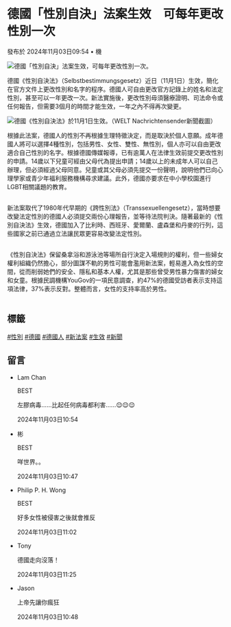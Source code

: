 # 德國「性別自決」法案生效　可每年更改性別一次

發布於 2024年11月03日09:54 • 機

![德國「性別自決」法案生效，可每年更改性別一次。](https://today-obs.line-scdn.net/0hN_H-buCOEXB1VAAwMHVuJ00CHQFGMgt5VzdcRlZcGhRceFUnGzJCE1hWSlxQZFAgVTZcQVRURhdZYwUmTg/w644)

德國《性別自決法》（Selbstbestimmungsgesetz）近日（11月1日）生效，簡化在官方文件上更改性別和名字的程序。德國人可自由更改官方記錄上的姓名和法定性別，甚至可以一年更改一次。新法實施後，更改性別毋須醫療證明、司法命令或任何報告，但需要3個月的時間才能生效，一年之內不得再次變更。

![德國《性別自決法》於11月1日生效。（WELT Nachrichtensender新聞截圖）](https://today-obs.line-scdn.net/0hx1y070LiJx5ESTZeAWhYSXwfK293Lz0XZio8LGQbfHw-ZWRPenx0fTVOKzJhe2hPZChsKGRIfCw7LWhJeA/w644)

根據此法案，德國人的性別不再根據生理特徵決定，而是取決於個人意願。成年德國人將可以選擇4種性別，包括男性、女性、雙性、無性別，個人亦可以自由更改適合自己性別的名字。根據德國傳媒報導，已有逾萬人在法律生效前提交更改性別的申請。14歲以下兒童可經由父母代為提出申請；14歲以上的未成年人可以自己辦理，但必須經過父母同意。兒童或其父母必須先提交一份聲明，說明他們已向心理學家或青少年福利服務機構尋求建議。此外，德國亦要求在中小學校園進行LGBT相關議題的教育。

![新法案讓德國人的性別不再根據生理特徵決定，而是取決於個人意願。（WELT Nachrichtensender新聞截圖）](data:image/gif;base64,R0lGODlhAQABAIAAAAAAAP///yH5BAEAAAAALAAAAAABAAEAAAIBRAA7)

新法案取代了1980年代早期的《跨性別法》（Transsexuellengesetz），當時想要改變法定性別的德國人必須提交兩份心理報告，並等待法院判決。隨著最新的《性別自決法》生效，德國加入了比利時、西班牙、愛爾蘭、盧森堡和丹麥的行列，這些國家之前已通過立法讓民眾更容易改變法定性別。

![新法案實施前，想改變法定性別的德國人須提交兩份心理報告，並等待法院判決。](data:image/gif;base64,R0lGODlhAQABAIAAAAAAAP///yH5BAEAAAAALAAAAAABAAEAAAIBRAA7)

《性別自決法》保留桑拿浴和游泳池等場所自行決定入場規則的權利，但一些婦女權利組織仍然擔心，部分圖謀不軌的男性可能會濫用新法案，輕易進入為女性的空間，從而削弱她們的安全、隱私和基本人權，尤其是那些曾受男性暴力傷害的婦女和女童。根據民調機構YouGov的一項民意調查，約47%的德國受訪者表示支持這項法律，37%表示反對。整體而言，女性的支持率高於男性。

![根據調查，47% 德國人支持新法案，37%表示反對。](data:image/gif;base64,R0lGODlhAQABAIAAAAAAAP///yH5BAEAAAAALAAAAAABAAEAAAIBRAA7)

## 標籤
[#性別](https://today.line.me/hk/v2/tag/98RWjr?tag=%E6%80%A7%E5%88%A5) [#德國](https://today.line.me/hk/v2/tag/b9g7J4?tag=%E5%BE%B7%E5%9C%8B) [#德國人](https://today.line.me/hk/v2/tag/5yrX4Z?tag=%E5%BE%B7%E5%9C%8B%E4%BA%BA) [#新法案](https://today.line.me/hk/v2/tag/aOvdX8?tag=%E6%96%B0%E6%B3%95%E6%A1%88) [#生效](https://today.line.me/hk/v2/tag/A2GnqP?tag=%E7%94%9F%E6%95%88) [#新聞](https://today.line.me/hk/v2/tag/JwJzdW?tag=%E6%96%B0%E8%81%9E)

## 留言
- Lam Chan 
    
    BEST
    
    左膠病毒……比起任何病毒都利害……😌😌😌
    
    2024年11月03日10:54 

- 彬
    
    BEST
    
    咩世界。。
    
    2024年11月03日10:47 

- Philip P. H. Wong
    
    BEST
    
    好多女性被侵害之後就會推反
    
    2024年11月03日11:02 

- Tony
    
    德國走向沒落！
    
    2024年11月03日11:25 

- Jason
    
    上帝先讓你瘋狂
    
    2024年11月03日10:48 
<!-- tcd_original_link https://today.line.me/hk/v2/article/nX2QqjJ -->
